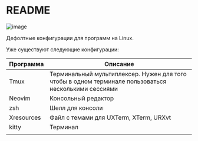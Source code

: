 # README

![image](https://user-images.githubusercontent.com/101672047/161741236-2ad3f012-81f7-4202-bb9a-e3d535c3c43f.png)

Дефолтные конфигурации для программ на Linux.

Уже существуют следующие конфигурации:

| Программа  | Описание                                                     |
| ---------- | ------------------------------------------------------------ |
| Tmux       | Терминальный мультиплексер. Нужен для того чтобы в одном терминале пользоваться несколькими сессиями |
| Neovim     | Консольный редактор                                          |
| zsh        | Шелл для консоли                                             |
| Xresources | Файл с темами для UXTerm, XTerm, URXvt                       |
| kitty      | Терминал                                                     |
|            |                                                              |
